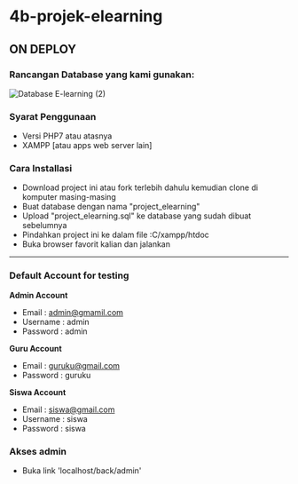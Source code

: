 # 4b-projek-elearning

## ON DEPLOY

### Rancangan Database yang kami gunakan:
![Database E-learning (2)](https://user-images.githubusercontent.com/99185119/161087810-336a7730-290c-441f-af34-dbd6ca72c8ef.png)

### Syarat Penggunaan
- Versi PHP7 atau atasnya
- XAMPP [atau apps web server lain]

### Cara Installasi
- Download project ini atau fork terlebih dahulu kemudian clone di komputer masing-masing
- Buat database dengan nama "project_elearning"
- Upload "project_elearning.sql" ke database yang sudah dibuat sebelumnya
- Pindahkan project ini ke dalam file :C/xampp/htdoc
- Buka browser favorit kalian dan jalankan

-------------------

### Default Account for testing

**Admin Account**
- Email : admin@gmamil.com
- Username : admin
- Password : admin

**Guru Account**
- Email : guruku@gmail.com
- Password : guruku

**Siswa Account**
- Email : siswa@gmail.com
- Username : siswa
- Password : siswa

### Akses admin
- Buka link 'localhost/back/admin'
